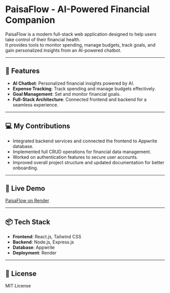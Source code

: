 # PaisaFlow - AI-Powered Financial Companion

PaisaFlow is a modern full-stack web application designed to help users take control of their financial health.  
It provides tools to monitor spending, manage budgets, track goals, and gain personalized insights from an AI-powered chatbot.

---

## 🚀 Features
- **AI Chatbot**: Personalized financial insights powered by AI.  
- **Expense Tracking**: Track spending and manage budgets effectively.  
- **Goal Management**: Set and monitor financial goals.  
- **Full-Stack Architecture**: Connected frontend and backend for a seamless experience.

---

## 💻 My Contributions
- Integrated backend services and connected the frontend to Appwrite database.  
- Implemented full CRUD operations for financial data management.  
- Worked on authentication features to secure user accounts.  
- Improved overall project structure and updated documentation for better onboarding.

---

## 🔗 Live Demo
[PaisaFlow on Render](https://paisaflow-inxp.onrender.com/)

---

## 📦 Tech Stack
- **Frontend**: React.js, Tailwind CSS  
- **Backend**: Node.js, Express.js  
- **Database**: Appwrite  
- **Deployment**: Render

---

## 📜 License
MIT License
